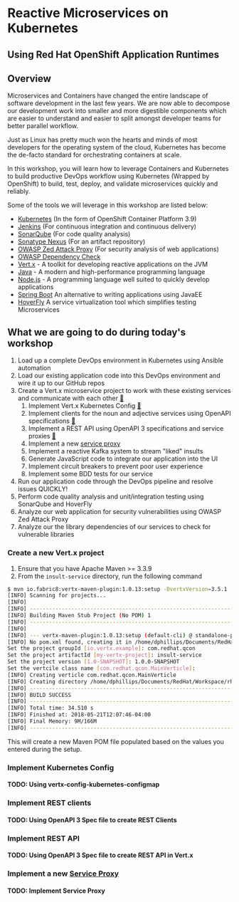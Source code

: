 # Reactive Microservices on Kubernetes
## Using Red Hat OpenShift Application Runtimes

## Overview
Microservices and Containers have changed the entire landscape of software
development in the last few years. We are now able to decompose our development
work into smaller and more digestible components which are easier to understand
and easier to split amongst developer teams for better parallel workflow.

Just as Linux has pretty much won the hearts and minds of most developers
for the operating system of the cloud, Kubernetes has become the de-facto
standard for orchestrating containers at scale.

In this workshop, you will learn how to leverage Containers and Kubernetes
to build productive DevOps workflow using Kubernetes (Wrapped by OpenShift)
to build, test, deploy, and validate microservices quickly and reliably.

Some of the tools we will leverage in this workshop are listed below:

* [Kubernetes](https://kubernetes.io/) (In the form of OpenShift Container Platform 3.9)
* [Jenkins](https://jenkins.io/) (For continuous integration and continuous delivery)
* [SonarQube](https://www.sonarqube.org/) (For code quality analysis)
* [Sonatype Nexus](https://www.sonatype.com/nexus-repository-sonatype) (For an artifact repository)
* [OWASP Zed Attack Proxy](https://www.owasp.org/index.php/OWASP_Zed_Attack_Proxy_Project) (For security analysis of web applications)
* [OWASP Dependency Check](https://www.owasp.org/index.php/OWASP_Dependency_Check)
* [Vert.x](http://vertx.io/) - A toolkit for developing reactive applications on the JVM
* [Java](http://openjdk.org/) - A modern and high-performance programming language
* [Node.js](https://nodejs.org/) - A programming language well suited to quickly develop applications
* [Spring Boot](https://projects.spring.io/spring-boot/) An alternative to writing applications using JavaEE
* [HoverFly](https://hoverfly.readthedocs.io/en/latest/) A service virtualization tool which simplifies testing Microservices

## What we are going to do during today's workshop

1. Load up a complete DevOps environment in Kubernetes using Ansible automation
1. Load our existing application code into this DevOps environment and wire it up to our GitHub repos
1. Create a Vert.x microservice project to work with these existing services and communicate with each other [&#128279;
](#create-a-new-vertx-project)
   1. Implement Vert.x Kubernetes Config [&#128279;](#implement-kubernetes-config)
   1. Implement clients for the noun and adjective services using OpenAPI specifications [&#128279;](#implement-rest-clients)
   1. Implement a REST API using OpenAPI 3 specifications and service proxies [&#128279;](#implement-rest-api)
   1. Implement a new [service proxy](https://vertx.io/docs/vertx-service-proxy/java/)
   1. Implement a reactive Kafka system to stream "liked" insults
   1. Generate JavaScript code to integrate our application into the UI
   1. Implement circuit breakers to prevent poor user experience
   1. Implement some BDD tests for our service
1. Run our application code through the DevOps pipeline and resolve issues QUICKLY!
1. Perform code quality analysis and unit/integration testing using SonarQube and HoverFly
1. Analyze our web application for security vulnerabilities using OWASP Zed Attack Proxy
1. Analyze our the library dependencies of our services to check for vulnerable libraries

### Create a new Vert.x project
1. Ensure that you have Apache Maven >= 3.3.9
1. From the `insult-service` directory, run the following command
```bash
$ mvn io.fabric8:vertx-maven-plugin:1.0.13:setup -DvertxVersion=3.5.1
[INFO] Scanning for projects...
[INFO] 
[INFO] ------------------------------------------------------------------------
[INFO] Building Maven Stub Project (No POM) 1
[INFO] ------------------------------------------------------------------------
[INFO] 
[INFO] --- vertx-maven-plugin:1.0.13:setup (default-cli) @ standalone-pom ---
[INFO] No pom.xml found, creating it in /home/dphillips/Documents/RedHat/Workspace/rhoar-kubernetes-qcon-2018/insult-service
Set the project groupId [io.vertx.example]: com.redhat.qcon
Set the project artifactId [my-vertx-project]: insult-service
Set the project version [1.0-SNAPSHOT]: 1.0.0-SNAPSHOT
Set the vertcile class name [com.redhat.qcon.MainVerticle]: 
[INFO] Creating verticle com.redhat.qcon.MainVerticle
[INFO] Creating directory /home/dphillips/Documents/RedHat/Workspace/rhoar-kubernetes-qcon-2018/insult-service/src/main/java/com/redhat/qcon
[INFO] ------------------------------------------------------------------------
[INFO] BUILD SUCCESS
[INFO] ------------------------------------------------------------------------
[INFO] Total time: 34.510 s
[INFO] Finished at: 2018-05-21T12:07:46-04:00
[INFO] Final Memory: 9M/166M
[INFO] ------------------------------------------------------------------------
```

This will create a new Maven POM file populated based on the values you entered during the setup.

### Implement Kubernetes Config
#### TODO: Using vertx-config-kubernetes-configmap

### Implement REST clients
#### TODO: Using OpenAPI 3 Spec file to create REST Clients

### Implement REST API
#### TODO: Using OpenAPI 3 Spec file to create REST API in Vert.x

### Implement a new [Service Proxy](https://vertx.io/docs/vertx-service-proxy/java/)
#### TODO: Implement Service Proxy
